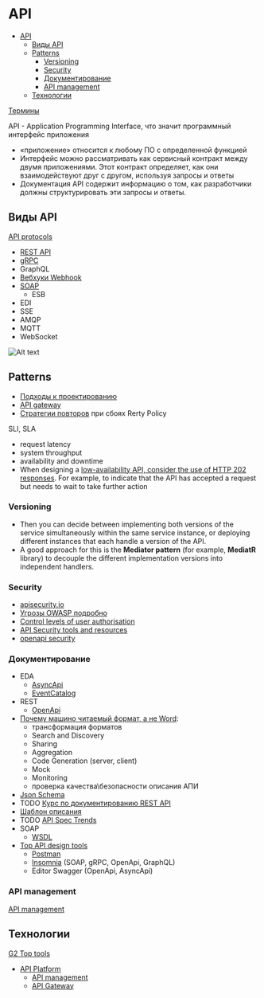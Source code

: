 # API

- [API](#api)
  - [Виды API](#виды-api)
  - [Patterns](#patterns)
    - [Versioning](#versioning)
    - [Security](#security)
    - [Документирование](#документирование)
    - [API management](#api-management)
  - [Технологии](#технологии)

[Термины](https://starkovden.github.io/Glossary-for-API-documentation.html)

API - Application Programming Interface, что значит программный интерфейс приложения

  - «приложение» относится к любому ПО с определенной функцией
  - Интерфейс можно рассматривать как сервисный контракт между двумя приложениями. Этот контракт определяет, как они взаимодействуют друг с другом, используя запросы и ответы
  - Документация API содержит информацию о том, как разработчики должны структурировать эти запросы и ответы.

## Виды API

[API protocols](https://blog.postman.com/api-protocols-in-2023/)

- [REST API](api.rest.md)
- [gRPC](grpc.md)
- GraphQL
- [Вебхуки Webhook](webhook.md)
- [SOAP](wsdl.md)
  - ESB
- EDI
- SSE
- AMQP
- MQTT
- WebSocket

![Alt text](../img/api/api.protocols.jpg)

## Patterns

- [Подходы к проектированию](api.design.md)
- [API gateway](api.gateway.md)
- [Стратегии повторов](../arch/pattern/fault.tolerance/pattern.failure.md) при сбоях Rerty Policy

SLI, SLA

- request latency
- system throughput
- availability and downtime
- When designing a [low-availability API, consider the use of HTTP 202 responses](https://www.gov.uk/guidance/setting-api-service-levels). For example, to indicate that the API has accepted a request but needs to wait to take further action

### Versioning

- Then you can decide between implementing both versions of the service simultaneously within the same service instance, or deploying different instances that each handle a version of the API.
- A good approach for this is the __Mediator pattern__ (for example, __MediatR__ library) to decouple the different implementation versions into independent handlers.

### Security

- [apisecurity.io](https://apisecurity.io/)
- [Угрозы OWASP подробно](https://habr.com/ru/post/503284/)
- [Control levels of user authorisation](https://www.gov.uk/guidance/gds-api-technical-and-data-standards)
- [API Security tools and resources](https://github.com/arainho/awesome-api-security)
- [openapi security](https://openapi.security/)

### Документирование

- EDA
  - [AsyncApi](asyncapi.md)
  - [EventCatalog](https://www.eventcatalog.dev/docs/events/introduction)
- REST
  - [OpenApi](openapi.md)
- [Почему машино читаемый формат, а не Word](https://www.apimatic.io/blog/2017/04/why-your-api-needs-machine-readable-description-832e805f6855/):
  - трансформация форматов
  - Search and Discovery
  - Sharing
  - Aggregation
  - Code Generation (server, client)
  - Mock
  - Monitoring  
  - проверка качества\безопасности описания АПИ
- [Json Schema](jsonschema.md)
- TODO [Курс по документированию REST API](https://starkovden.github.io/)
- [Шаблон описания](https://tyk.io/blog/whats-minimum-documentation-required-api/)
- TODO [API Spec Trends](https://www.apimatic.io/blog/2022/03/top-api-specification-trends-2019-2022/)
- SOAP
  - [WSDL](wsdl.md)
- [Top API design tools](https://www.g2.com/categories/api-design)
  - [Postman](../technology/api/postman.md)
  - [Insomnia](https://insomnia.rest/products/insomnia) (SOAP, gRPC, OpenApi, GraphQL)
  - Editor Swagger (OpenApi, AsyncApi)
### API management

[API management](api-managment.md)

## Технологии

[G2 Top tools](https://www.g2.com/reports/8128c8c9-0bc9-4c9e-8daa-b1b1294d3c77/preview?tab=grid)

- [API Platform](https://blog.postman.com/new-postman-api-platform-redefining-api-management-for-api-first-world/)
  - [API management](api-managment.md)
  - [API Gateway](api.gateway.md)
